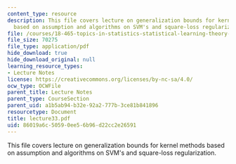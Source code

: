 ```yaml
---
content_type: resource
description: This file covers lecture on generalization bounds for kernel methods
  based on assumption and algorithms on SVM's and square-loss regularization.
file: /courses/18-465-topics-in-statistics-statistical-learning-theory-spring-2007/86019a6c50590ee56b96d22cc2e26591_lecture33.pdf
file_size: 70275
file_type: application/pdf
hide_download: true
hide_download_original: null
learning_resource_types:
- Lecture Notes
license: https://creativecommons.org/licenses/by-nc-sa/4.0/
ocw_type: OCWFile
parent_title: Lecture Notes
parent_type: CourseSection
parent_uid: a1b5ab94-b32e-92a2-777b-3ce81b841896
resourcetype: Document
title: lecture33.pdf
uid: 86019a6c-5059-0ee5-6b96-d22cc2e26591
---
```

This file covers lecture on generalization bounds for kernel methods based on assumption and algorithms on SVM's and square-loss regularization.
